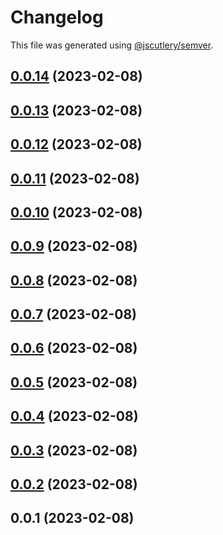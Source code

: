 # Changelog

This file was generated using [@jscutlery/semver](https://github.com/jscutlery/semver).

## [0.0.14](https://github.com/MaurizioContino/SLngTemplate/compare/sldashboard-sldashboard-0.0.13...sldashboard-sldashboard-0.0.14) (2023-02-08)



## [0.0.13](https://github.com/MaurizioContino/SLngTemplate/compare/sldashboard-sldashboard-0.0.12...sldashboard-sldashboard-0.0.13) (2023-02-08)



## [0.0.12](https://github.com/MaurizioContino/SLngTemplate/compare/sldashboard-sldashboard-0.0.11...sldashboard-sldashboard-0.0.12) (2023-02-08)



## [0.0.11](https://github.com/MaurizioContino/SLngTemplate/compare/sldashboard-sldashboard-0.0.10...sldashboard-sldashboard-0.0.11) (2023-02-08)



## [0.0.10](https://github.com/MaurizioContino/SLngTemplate/compare/sldashboard-sldashboard-0.0.9...sldashboard-sldashboard-0.0.10) (2023-02-08)



## [0.0.9](https://github.com/MaurizioContino/SLngTemplate/compare/sldashboard-sldashboard-0.0.8...sldashboard-sldashboard-0.0.9) (2023-02-08)



## [0.0.8](https://github.com/MaurizioContino/SLngTemplate/compare/sldashboard-sldashboard-0.0.7...sldashboard-sldashboard-0.0.8) (2023-02-08)



## [0.0.7](https://github.com/MaurizioContino/SLngTemplate/compare/sldashboard-sldashboard-0.0.6...sldashboard-sldashboard-0.0.7) (2023-02-08)



## [0.0.6](https://github.com/MaurizioContino/SLngTemplate/compare/sldashboard-sldashboard-0.0.5...sldashboard-sldashboard-0.0.6) (2023-02-08)



## [0.0.5](https://github.com/MaurizioContino/SLngTemplate/compare/sldashboard-sldashboard-0.0.4...sldashboard-sldashboard-0.0.5) (2023-02-08)



## [0.0.4](https://github.com/MaurizioContino/SLngTemplate/compare/sldashboard-sldashboard-0.0.3...sldashboard-sldashboard-0.0.4) (2023-02-08)



## [0.0.3](https://github.com/MaurizioContino/SLngTemplate/compare/sldashboard-sldashboard-0.0.2...sldashboard-sldashboard-0.0.3) (2023-02-08)



## [0.0.2](https://github.com/MaurizioContino/SLngTemplate/compare/sldashboard-sldashboard-0.0.1...sldashboard-sldashboard-0.0.2) (2023-02-08)



## 0.0.1 (2023-02-08)
